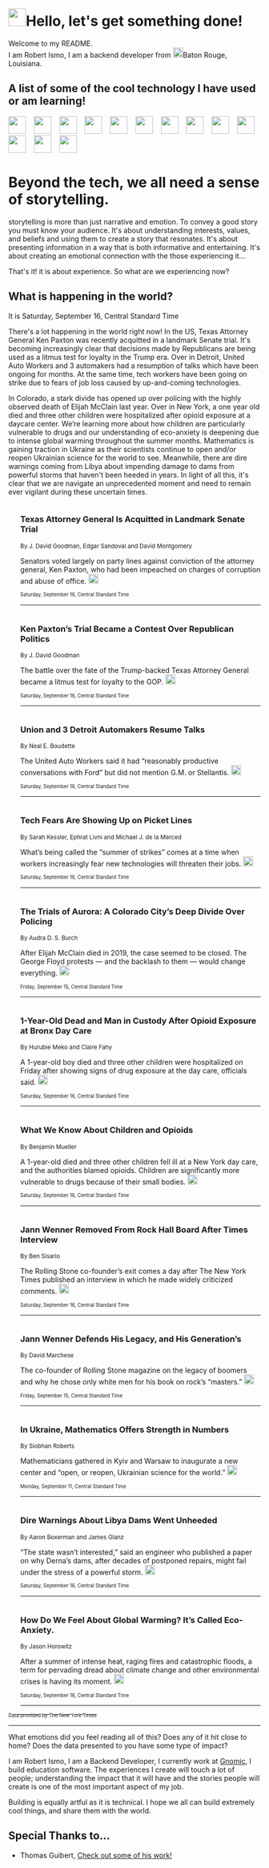 <h1><img src="https://emojis.slackmojis.com/emojis/images/1643514375/3493/hot-coffee.gif?1643514375" width="35"/>Hello, let's get something done!</h1>

<p>Welcome to my README.<br/>
I am Robert Ismo, I am a backend developer from <img src="https://emojis.slackmojis.com/emojis/images/1638395689/50435/moulin_rouge.png?1638395689" width="20"/>Baton Rouge, Louisiana.</p>
<h2>A list of some of the cool technology I have used or am learning!</h2>
<p>
<img src="https://emojis.slackmojis.com/emojis/images/1643516091/21142/meow_bongotap.gif?1643516091" width="35" alt="">
<img src="https://img.shields.io/badge/Favorite%20Frontend%20Framework-SvelteKit-f83903" alt="">
<img src="https://img.shields.io/badge/Second%20Favorite-Vue-40b581" alt="">
<img src="https://img.shields.io/badge/Most%20Used%20Runtime-Nodejs-78b061" alt="">
<img src="https://emojis.slackmojis.com/emojis/images/1643517416/34482/fire.gif?1643517416" width="35" alt="">
<img src="https://img.shields.io/badge/Javascript%20But%20Better-Typescript-0078ca" alt="">
<img src="https://img.shields.io/badge/Favorite%20Language-Elixir-3e244d" alt="">
<img src="https://img.shields.io/badge/Containerize%20Everything-Docker-6ac9ef" alt="">
<img src="https://emojis.slackmojis.com/emojis/images/1643514596/5999/meow_party.gif?1643514596" width="35" alt="">
<img src="https://img.shields.io/badge/API%20Love%20Language-Graphql-de32a5" alt="">
<img src="https://img.shields.io/badge/Our%20Favorite%20Version%20Controller-Git-e94f33" alt="">
<img src="https://img.shields.io/badge/Favorite%20Database-Redis-d42d1d" alt="">
<img src="https://emojis.slackmojis.com/emojis/images/1643514559/5584/deployparrot.gif?1643514559" width="35" alt="">
<img src="https://img.shields.io/badge/Container%20Interstate-RabbitMQ-f66200" alt="">
<img src="https://img.shields.io/badge/Gotta%20Learn-Kubernetes-316adf" alt="">
<img src="https://img.shields.io/badge/Really%20Mature%20Now-WASM-654fef" alt="">
<img src="https://emojis.slackmojis.com/emojis/images/1666642497/61942/dance_vibe.gif?1666642497" width="35" alt="">
<img src="https://img.shields.io/badge/For%20My%20M1-ARM64-657d96" alt="">
<img src="https://img.shields.io/badge/Loving%20This%20So%20Much-TailwindCSS-17bcb5" alt="">
<img src="https://img.shields.io/badge/Cool%20Build%20Tool-Vite-f9cb24" alt="">
<img src="https://emojis.slackmojis.com/emojis/images/1669231376/62819/working-on-it.gif?1669231376" width="35" alt="">
<img src="https://img.shields.io/badge/Fun%20and%20Easy%20Database-MongoDB-5f8c49" alt="">
<img src="https://img.shields.io/badge/JS%20Life%20Support-NPM-c73737" alt="">
<img src="https://img.shields.io/badge/I%20Liked%20It-DynamoDB-0073b9" alt="">
<img src="https://emojis.slackmojis.com/emojis/images/1643514045/46/question.gif?1643514045" width="35" alt="">
<img src="https://img.shields.io/badge/cool-React-60d6f9" alt="">
<img src="https://img.shields.io/badge/Future%20Big%20Project-Lambda-f37e00" alt="">
<img src="https://img.shields.io/badge/NPM%20But%20Better-PNPM-f1aa07" alt="">
<img src="https://emojis.slackmojis.com/emojis/images/1643514943/9662/fbwow.gif?1643514943" width="35" alt="">
<img src="https://img.shields.io/badge/First%20Language-C-662079" alt="">
<img src="https://img.shields.io/badge/Where%20I%20Deploy%20Frontend-Vercel-000000" alt="">
<img src="https://img.shields.io/badge/Who%20Does%20not%20Want%20an%20App-Swift-f9492a" alt="">
<img src="https://emojis.slackmojis.com/emojis/images/1643514058/151/javascript.png?1643514058" width="35" alt="">
<img src="https://img.shields.io/badge/cool-Python-fbd542" alt="">
<img src="https://img.shields.io/badge/Favorite%20Something-Stripe-656cdc" alt="">
<img src="https://img.shields.io/badge/Of%20Course-HTML5-ed6327" alt="">
<img src="https://emojis.slackmojis.com/emojis/images/1660415405/60731/bomb.gif?1660415405" width="35" alt="">
<img src="https://img.shields.io/badge/hate-CSS-2964ec" alt="">
<img src="https://img.shields.io/badge/Learning-CircleCI-141215" alt="">
<img src="https://img.shields.io/badge/Learning-Rust-fbbb3b" alt="">
<img src="https://emojis.slackmojis.com/emojis/images/1660415397/60712/writing-hand.gif?1660415397" width="35" alt="">
<img src="https://img.shields.io/badge/Dev%20Browser%20of%20Choice-Firefox-cc4e26" alt="">
<img src="https://img.shields.io/badge/Recoverying%20From%20Windows-UNIX-1781e3" alt="">
<img src="https://img.shields.io/badge/LOVE-LogSeq-90c1c2" alt="">
<img src="https://emojis.slackmojis.com/emojis/images/1643514066/223/kirby.gif?1643514066" width="35" alt="">
<img src="https://img.shields.io/badge/Daily%20Driver-MacOS-e6e6e8" alt="">
<img src="https://img.shields.io/badge/Git%20Server-Github-000000" alt="">
<img src="https://img.shields.io/badge/enjoyable-EC2-f17428" alt="">
<img src="https://emojis.slackmojis.com/emojis/images/1643514239/2069/excited.gif?1643514239" width="35" alt="">
</p>
<h1>Beyond the tech, we all need a sense of storytelling.</h1>
<p>storytelling is more than just narrative and emotion. To convey a good story you must know your audience. It's about understanding interests, values, and beliefs and using them to create a story that resonates. It's about presenting information in a way that is both informative and entertaining. It's about creating an emotional connection with the those experiencing it...</p>
<p>That's it! it is about experience. So what are we experiencing now?</p>
<h2>What is happening in the world?</h2>
<p>It is Saturday, September 16, Central Standard Time</p>
<p>
There&#39;s a lot happening in the world right now! In the US, Texas Attorney General Ken Paxton was recently acquitted in a landmark Senate trial. It&#39;s becoming increasingly clear that decisions made by Republicans are being used as a litmus test for loyalty in the Trump era. Over in Detroit, United Auto Workers and 3 automakers had a resumption of talks which have been ongoing for months. At the same time, tech workers have been going on strike due to fears of job loss caused by up-and-coming technologies. 

In Colorado, a stark divide has opened up over policing with the highly observed death of Elijah McClain last year. Over in New York, a one year old died and three other children were hospitalized after opioid exposure at a daycare center. We’re learning more about how children are particularly vulnerable to drugs and our understanding of eco-anxiety is deepening due to intense global warming throughout the summer months. Mathematics is gaining traction in Ukraine as their scientists continue to open and&#x2F;or reopen Ukrainian science for the world to see. Meanwhile, there are dire warnings coming from Libya about impending damage to dams from powerful storms that haven&#39;t been heeded in years. In light of all this, it&#39;s clear that we are navigate an unprecedented moment and need to remain ever vigilant during these uncertain times.</p>
<ol>
<img src="https://img.shields.io/badge/-us-blue" alt="">
<h3>Texas Attorney General Is Acquitted in Landmark Senate Trial</h3>
<sub>By J. David Goodman, Edgar Sandoval and David Montgomery</sub>
<p>Senators voted largely on party lines against conviction of the attorney general, Ken Paxton, who had been impeached on charges of corruption and abuse of office.  <a href="https://nyti.ms/3t1S88e"><img src="https://developer.nytimes.com/files/poweredby_nytimes_30b.png?v=1583354208352" height="20"></a></p>
<sub><sub>Saturday, September 16, Central Standard Time</sub></sub>
<hr/>
<img src="https://img.shields.io/badge/-us-blue" alt="">
<h3>Ken Paxton’s Trial Became a Contest Over Republican Politics</h3>
<sub>By J. David Goodman</sub>
<p>The battle over the fate of the Trump-backed Texas Attorney General became a litmus test for loyalty to the GOP.  <a href="https://nyti.ms/4500pXI"><img src="https://developer.nytimes.com/files/poweredby_nytimes_30b.png?v=1583354208352" height="20"></a></p>
<sub><sub>Saturday, September 16, Central Standard Time</sub></sub>
<hr/>
<img src="https://img.shields.io/badge/-business-blue" alt="">
<h3>Union and 3 Detroit Automakers Resume Talks</h3>
<sub>By Neal E. Boudette</sub>
<p>The United Auto Workers said it had “reasonably productive conversations with Ford” but did not mention G.M. or Stellantis.  <a href="https://nyti.ms/3ZmDBA7"><img src="https://developer.nytimes.com/files/poweredby_nytimes_30b.png?v=1583354208352" height="20"></a></p>
<sub><sub>Saturday, September 16, Central Standard Time</sub></sub>
<hr/>
<img src="https://img.shields.io/badge/-business-blue" alt="">
<h3>Tech Fears Are Showing Up on Picket Lines</h3>
<sub>By Sarah Kessler, Ephrat Livni and Michael J. de la Merced</sub>
<p>What’s being called the “summer of strikes” comes at a time when workers increasingly fear new technologies will threaten their jobs.  <a href="https://nyti.ms/3rgEXQt"><img src="https://developer.nytimes.com/files/poweredby_nytimes_30b.png?v=1583354208352" height="20"></a></p>
<sub><sub>Saturday, September 16, Central Standard Time</sub></sub>
<hr/>
<img src="https://img.shields.io/badge/-magazine-blue" alt="">
<h3>The Trials of Aurora: A Colorado City’s Deep Divide Over Policing</h3>
<sub>By Audra D. S. Burch</sub>
<p>After Elijah McClain died in 2019, the case seemed to be closed. The George Floyd protests — and the backlash to them — would change everything.  <a href="https://nyti.ms/44TwCjl"><img src="https://developer.nytimes.com/files/poweredby_nytimes_30b.png?v=1583354208352" height="20"></a></p>
<sub><sub>Friday, September 15, Central Standard Time</sub></sub>
<hr/>
<img src="https://img.shields.io/badge/-nyregion-blue" alt="">
<h3>1-Year-Old Dead and Man in Custody After Opioid Exposure at Bronx Day Care</h3>
<sub>By Hurubie Meko and Claire Fahy</sub>
<p>A 1-year-old boy died and three other children were hospitalized on Friday after showing signs of drug exposure at the day care, officials said.  <a href="https://nyti.ms/3PES6MG"><img src="https://developer.nytimes.com/files/poweredby_nytimes_30b.png?v=1583354208352" height="20"></a></p>
<sub><sub>Saturday, September 16, Central Standard Time</sub></sub>
<hr/>
<img src="https://img.shields.io/badge/-science-blue" alt="">
<h3>What We Know About Children and Opioids</h3>
<sub>By Benjamin Mueller</sub>
<p>A 1-year-old died and three other children fell ill at a New York day care, and the authorities blamed opioids. Children are significantly more vulnerable to drugs because of their small bodies.  <a href="https://nyti.ms/3LqDGgs"><img src="https://developer.nytimes.com/files/poweredby_nytimes_30b.png?v=1583354208352" height="20"></a></p>
<sub><sub>Saturday, September 16, Central Standard Time</sub></sub>
<hr/>
<img src="https://img.shields.io/badge/-arts-blue" alt="">
<h3>Jann Wenner Removed From Rock Hall Board After Times Interview</h3>
<sub>By Ben Sisario</sub>
<p>The Rolling Stone co-founder’s exit comes a day after The New York Times published an interview in which he made widely criticized comments.  <a href="https://nyti.ms/46dwKv9"><img src="https://developer.nytimes.com/files/poweredby_nytimes_30b.png?v=1583354208352" height="20"></a></p>
<sub><sub>Saturday, September 16, Central Standard Time</sub></sub>
<hr/>
<img src="https://img.shields.io/badge/-arts-blue" alt="">
<h3>Jann Wenner Defends His Legacy, and His Generation’s</h3>
<sub>By David Marchese</sub>
<p>The co-founder of Rolling Stone magazine on the legacy of boomers and why he chose only white men for his book on rock’s “masters.”  <a href="https://nyti.ms/45Qcobr"><img src="https://developer.nytimes.com/files/poweredby_nytimes_30b.png?v=1583354208352" height="20"></a></p>
<sub><sub>Friday, September 15, Central Standard Time</sub></sub>
<hr/>
<img src="https://img.shields.io/badge/-science-blue" alt="">
<h3>In Ukraine, Mathematics Offers Strength in Numbers</h3>
<sub>By Siobhan Roberts</sub>
<p>Mathematicians gathered in Kyiv and Warsaw to inaugurate a new center and “open, or reopen, Ukrainian science for the world.”  <a href="https://nyti.ms/44OzvSo"><img src="https://developer.nytimes.com/files/poweredby_nytimes_30b.png?v=1583354208352" height="20"></a></p>
<sub><sub>Monday, September 11, Central Standard Time</sub></sub>
<hr/>
<img src="https://img.shields.io/badge/-world-blue" alt="">
<h3>Dire Warnings About Libya Dams Went Unheeded</h3>
<sub>By Aaron Boxerman and James Glanz</sub>
<p>“The state wasn’t interested,” said an engineer who published a paper on why Derna’s dams, after decades of postponed repairs, might fail under the stress of a powerful storm.  <a href="https://nyti.ms/3Zh4d5P"><img src="https://developer.nytimes.com/files/poweredby_nytimes_30b.png?v=1583354208352" height="20"></a></p>
<sub><sub>Saturday, September 16, Central Standard Time</sub></sub>
<hr/>
<img src="https://img.shields.io/badge/-world-blue" alt="">
<h3>How Do We Feel About Global Warming? It’s Called Eco-Anxiety.</h3>
<sub>By Jason Horowitz</sub>
<p>After a summer of intense heat, raging fires and catastrophic floods, a term for pervading dread about climate change and other environmental crises is having its moment.  <a href="https://nyti.ms/3Rpyi10"><img src="https://developer.nytimes.com/files/poweredby_nytimes_30b.png?v=1583354208352" height="20"></a></p>
<sub><sub>Saturday, September 16, Central Standard Time</sub></sub>
<hr/>
</ol>
<a href="https://developer.nytimes.com"><sub><sub>Data provided by The New York Times</sub></sub></a>
<hr/>
<p>What emotions did you feel reading all of this? Does any of it hit close to home? Does the data presented to you have some type of impact?</p>
<p>I am Robert Ismo, I am a Backend Developer, I currently work at <a href="https://gnomic.education/">Gnomic</a>, I build education software. The experiences I create will touch a lot of people; understanding the impact that it will have and the stories people will create is one of the most important aspect of my job.</p>
<p>Building is equally artful as it is technical. I hope we all can build extremely cool things, and share them with the world.</p>
<h2>Special Thanks to...</h2>
<ul>
<li>Thomas Guibert, <a href="https://github.com/thmsgbrt/thmsgbrt">Check out some of his work!</a></li>
</ul>